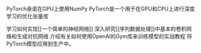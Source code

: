 PyTorch承诺在GPU上使用NumPy
PyTorch是一个用于在GPU和CPU上进行深度学习的优化张量库

学习如何实现[[一个简单的神经网络]]
深入研究[[序列数据处理]]中基本的卷积网络和生成对抗网络
介绍有关如何使用OpenAI的Gym库来训练模型的实战教程
将PyTorch模型应用到生产中。
